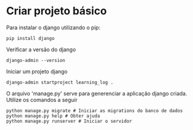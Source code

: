 # Criar projeto básico

Para instalar o django utilizando o pip:

```
pip install django
```

Verificar a versão do django

```
django-admin --version
```

Iniciar um projeto django

```
django-admin startproject learning_log .
```

O arquivo 'manage.py' serve para generenciar a aplicação django criada. Utilize os comandos
a seguir

```
python manage.py migrate # Iniciar as migrations do banco de dados
python manage.py help # Obter ajuda
python manage.py runserver # Iniciar o servidor
```

